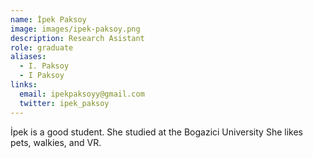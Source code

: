 ```yaml
---
name: İpek Paksoy
image: images/ipek-paksoy.png
description: Research Asistant
role: graduate
aliases:
  - I. Paksoy
  - I Paksoy
links:
  email: ipekpaksoyy@gmail.com
  twitter: ipek_paksoy
---
```


İpek is a good student.
She studied at the Bogazici University
She likes pets, walkies, and VR.
